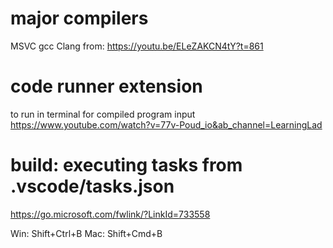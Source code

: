 
# major compilers

MSVC
gcc
Clang
from: https://youtu.be/ELeZAKCN4tY?t=861

# code runner extension
to run in terminal for compiled program input
https://www.youtube.com/watch?v=77v-Poud_io&ab_channel=LearningLad

# build:  executing tasks from .vscode/tasks.json

https://go.microsoft.com/fwlink/?LinkId=733558

Win: Shift+Ctrl+B
Mac: Shift+Cmd+B
